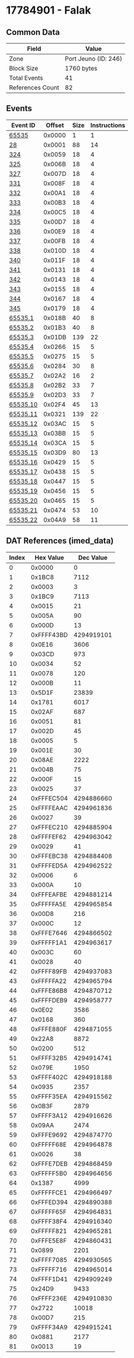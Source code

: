 # 17784901 - Falak

## Common Data

| Field            | Value                |
|------------------|----------------------|
| Zone             | Port Jeuno (ID: 246) |
| Block Size       | 1760 bytes           |
| Total Events     | 41                   |
| References Count | 82                   |

## Events

| Event ID                  | Offset   |   Size |   Instructions |
|---------------------------|----------|--------|----------------|
| [65535](./65535.md)       | 0x0000   |      1 |              1 |
| [28](./28.md)             | 0x0001   |     88 |             14 |
| [324](./324.md)           | 0x0059   |     18 |              4 |
| [325](./325.md)           | 0x006B   |     18 |              4 |
| [327](./327.md)           | 0x007D   |     18 |              4 |
| [331](./331.md)           | 0x008F   |     18 |              4 |
| [332](./332.md)           | 0x00A1   |     18 |              4 |
| [333](./333.md)           | 0x00B3   |     18 |              4 |
| [334](./334.md)           | 0x00C5   |     18 |              4 |
| [335](./335.md)           | 0x00D7   |     18 |              4 |
| [336](./336.md)           | 0x00E9   |     18 |              4 |
| [337](./337.md)           | 0x00FB   |     18 |              4 |
| [338](./338.md)           | 0x010D   |     18 |              4 |
| [340](./340.md)           | 0x011F   |     18 |              4 |
| [341](./341.md)           | 0x0131   |     18 |              4 |
| [342](./342.md)           | 0x0143   |     18 |              4 |
| [343](./343.md)           | 0x0155   |     18 |              4 |
| [344](./344.md)           | 0x0167   |     18 |              4 |
| [345](./345.md)           | 0x0179   |     18 |              4 |
| [65535.1](./65535.1.md)   | 0x018B   |     40 |              8 |
| [65535.2](./65535.2.md)   | 0x01B3   |     40 |              8 |
| [65535.3](./65535.3.md)   | 0x01DB   |    139 |             22 |
| [65535.4](./65535.4.md)   | 0x0266   |     15 |              5 |
| [65535.5](./65535.5.md)   | 0x0275   |     15 |              5 |
| [65535.6](./65535.6.md)   | 0x0284   |     30 |              8 |
| [65535.7](./65535.7.md)   | 0x02A2   |     16 |              2 |
| [65535.8](./65535.8.md)   | 0x02B2   |     33 |              7 |
| [65535.9](./65535.9.md)   | 0x02D3   |     33 |              7 |
| [65535.10](./65535.10.md) | 0x02F4   |     45 |             13 |
| [65535.11](./65535.11.md) | 0x0321   |    139 |             22 |
| [65535.12](./65535.12.md) | 0x03AC   |     15 |              5 |
| [65535.13](./65535.13.md) | 0x03BB   |     15 |              5 |
| [65535.14](./65535.14.md) | 0x03CA   |     15 |              5 |
| [65535.15](./65535.15.md) | 0x03D9   |     80 |             13 |
| [65535.16](./65535.16.md) | 0x0429   |     15 |              5 |
| [65535.17](./65535.17.md) | 0x0438   |     15 |              5 |
| [65535.18](./65535.18.md) | 0x0447   |     15 |              5 |
| [65535.19](./65535.19.md) | 0x0456   |     15 |              5 |
| [65535.20](./65535.20.md) | 0x0465   |     15 |              5 |
| [65535.21](./65535.21.md) | 0x0474   |     53 |             10 |
| [65535.22](./65535.22.md) | 0x04A9   |     58 |             11 |

## DAT References (imed_data)

|   Index | Hex Value   |   Dec Value |
|---------|-------------|-------------|
|       0 | 0x0000      |           0 |
|       1 | 0x1BC8      |        7112 |
|       2 | 0x0003      |           3 |
|       3 | 0x1BC9      |        7113 |
|       4 | 0x0015      |          21 |
|       5 | 0x005A      |          90 |
|       6 | 0x000D      |          13 |
|       7 | 0xFFFF43BD  |  4294919101 |
|       8 | 0x0E16      |        3606 |
|       9 | 0x03CD      |         973 |
|      10 | 0x0034      |          52 |
|      11 | 0x0078      |         120 |
|      12 | 0x000B      |          11 |
|      13 | 0x5D1F      |       23839 |
|      14 | 0x1781      |        6017 |
|      15 | 0x02AF      |         687 |
|      16 | 0x0051      |          81 |
|      17 | 0x002D      |          45 |
|      18 | 0x0005      |           5 |
|      19 | 0x001E      |          30 |
|      20 | 0x08AE      |        2222 |
|      21 | 0x004B      |          75 |
|      22 | 0x000F      |          15 |
|      23 | 0x0025      |          37 |
|      24 | 0xFFFEC504  |  4294886660 |
|      25 | 0xFFFFEAAC  |  4294961836 |
|      26 | 0x0027      |          39 |
|      27 | 0xFFFEC210  |  4294885904 |
|      28 | 0xFFFFEF62  |  4294963042 |
|      29 | 0x0029      |          41 |
|      30 | 0xFFFEBC38  |  4294884408 |
|      31 | 0xFFFFED5A  |  4294962522 |
|      32 | 0x0006      |           6 |
|      33 | 0x000A      |          10 |
|      34 | 0xFFFEAFBE  |  4294881214 |
|      35 | 0xFFFFFA5E  |  4294965854 |
|      36 | 0x00D8      |         216 |
|      37 | 0x000C      |          12 |
|      38 | 0xFFFE7646  |  4294866502 |
|      39 | 0xFFFFF1A1  |  4294963617 |
|      40 | 0x003C      |          60 |
|      41 | 0x0028      |          40 |
|      42 | 0xFFFF89FB  |  4294937083 |
|      43 | 0xFFFFFA22  |  4294965794 |
|      44 | 0xFFFE86B8  |  4294870712 |
|      45 | 0xFFFFDEB9  |  4294958777 |
|      46 | 0x0E02      |        3586 |
|      47 | 0x0168      |         360 |
|      48 | 0xFFFE880F  |  4294871055 |
|      49 | 0x22A8      |        8872 |
|      50 | 0x0200      |         512 |
|      51 | 0xFFFF32B5  |  4294914741 |
|      52 | 0x079E      |        1950 |
|      53 | 0xFFFF402C  |  4294918188 |
|      54 | 0x0935      |        2357 |
|      55 | 0xFFFF35EA  |  4294915562 |
|      56 | 0x0B3F      |        2879 |
|      57 | 0xFFFF3A12  |  4294916626 |
|      58 | 0x09AA      |        2474 |
|      59 | 0xFFFE9692  |  4294874770 |
|      60 | 0xFFFFF68E  |  4294964878 |
|      61 | 0x0026      |          38 |
|      62 | 0xFFFE7DEB  |  4294868459 |
|      63 | 0xFFFFF5B0  |  4294964656 |
|      64 | 0x1387      |        4999 |
|      65 | 0xFFFFFCE1  |  4294966497 |
|      66 | 0xFFFED394  |  4294890388 |
|      67 | 0xFFFFF65F  |  4294964831 |
|      68 | 0xFFFF38F4  |  4294916340 |
|      69 | 0xFFFFF821  |  4294965281 |
|      70 | 0xFFFE5E8F  |  4294860431 |
|      71 | 0x0899      |        2201 |
|      72 | 0xFFFF7085  |  4294930565 |
|      73 | 0xFFFFF716  |  4294965014 |
|      74 | 0xFFFF1D41  |  4294909249 |
|      75 | 0x24D9      |        9433 |
|      76 | 0xFFFF236E  |  4294910830 |
|      77 | 0x2722      |       10018 |
|      78 | 0x00D7      |         215 |
|      79 | 0xFFFF34A9  |  4294915241 |
|      80 | 0x0881      |        2177 |
|      81 | 0x0013      |          19 |
